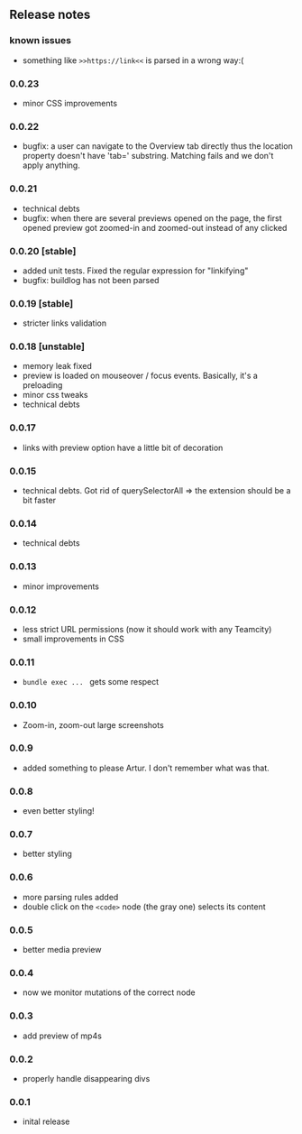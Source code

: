 

## Release notes

### known issues

* something like `>>https://link<<` is parsed in a wrong way:(

### 0.0.23

* minor CSS improvements

### 0.0.22

* bugfix: a user can navigate to the Overview tab directly thus the location property doesn't have 'tab=' substring. Matching fails and we don't apply anything.

### 0.0.21 

* technical debts
* bugfix: when there are several previews opened on the page, the first opened preview got zoomed-in and zoomed-out instead of any clicked 

### 0.0.20 [stable]

* added unit tests. Fixed the regular expression for "linkifying"
* bugfix: buildlog has not been parsed

### 0.0.19 [stable]

* stricter links validation

### 0.0.18 [unstable]

* memory leak fixed
* preview is loaded on mouseover / focus events. Basically, it's a preloading
* minor css tweaks
* technical debts

### 0.0.17

* links with preview option have a little bit of decoration

### 0.0.15

* technical debts. Got rid of querySelectorAll => the extension should be a bit faster

### 0.0.14

* technical debts

### 0.0.13

* minor improvements

### 0.0.12

* less strict URL permissions (now it should work with any Teamcity)
* small improvements in CSS

### 0.0.11

* `bundle exec ... ` gets some respect

### 0.0.10

* Zoom-in, zoom-out large screenshots

### 0.0.9

* added something to please Artur. I don't remember what was that.

### 0.0.8

* even better styling!

### 0.0.7

*  better styling

### 0.0.6

* more parsing rules added
* double click on the `<code>` node (the gray one) selects its content

### 0.0.5

* better media preview

### 0.0.4

* now we monitor mutations of the correct node

### 0.0.3

* add preview of mp4s

### 0.0.2

* properly handle disappearing divs

### 0.0.1

* inital release
